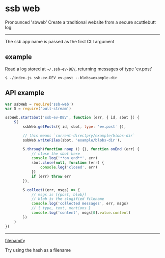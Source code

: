 # ssb web

Pronounced 'sbweb'
Create a traditional website from a secure scuttlebutt log

---------------------------------------

The ssb app name is passed as the first CLI argument

## example
Read a log stored at `~/.ssb-ev-DEV`, returning messages of type 'ev.post'
```
$ ./index.js ssb-ev-DEV ev.post --blobs=example-dir
```

## API example
```js
var ssbWeb = require('ssb-web')
var S = require('pull-stream')

ssbWeb.startSbot('ssb-ev-DEV', function (err, { id, sbot }) {
    S(
        ssbWeb.getPosts({ id, sbot, type: 'ev.post' }),

        // this means `current-directpry/example/blobs-dir`
        ssbWeb.writeFiles(sbot, 'example/blobs-dir'),

        S.through(function noop () {}, function onEnd (err) {
            // close the sbot here
            console.log('**on end**', err)
            sbot.close(null, function (err) {
                console.log('closed', err)
            })
            if (err) throw err
        }),

        S.collect((err, msgs) => {
            // msgs is [{post, blob}]
            // blob is the slugified filename
            console.log('collected messages', err, msgs)
            // { type, text, mentions }
            console.log('content', msgs[0].value.content)
        })
    )
})
```


----------------------------------------------------------------

[filenamify](https://www.npmjs.com/package/filenamify)

Try using the hash as a filename

